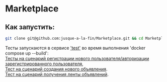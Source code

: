 # Marketplace
## Как запустить:
```bash
git clone git@github.com:jusque-a-la-fin/Marketplace.git && cd Marketplace && docker compose up --build
```
Тесты запускаются в сервисе ['test'](https://github.com/jusque-a-la-fin/Marketplace/blob/main/compose.yaml) во время выполнения 'docker compose up --build':  
[Тесты на сценарий регистрации нового пользователя/авторизации зарегистрированного пользователя](https://github.com/jusque-a-la-fin/Marketplace/blob/main/internal/handlers/user/auth_test.go),  
[Тест на сценарий создания нового объявления](https://github.com/jusque-a-la-fin/Marketplace/blob/main/internal/handlers/user/post_test.go).  
[Тест на сценарий получения ленты объявлений](https://github.com/jusque-a-la-fin/Marketplace/blob/main/internal/handlers/user/get_cards_test.go).
